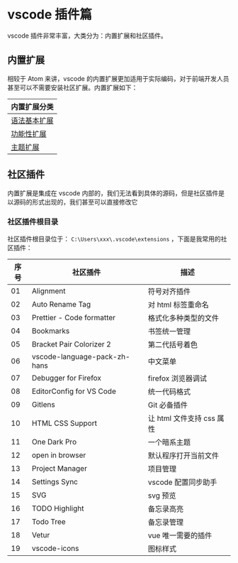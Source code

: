# vscode 插件篇

vscode 插件非常丰富，大类分为：内置扩展和社区插件。

## 内置扩展

相较于 Atom 来讲，vscode 的内置扩展更加适用于实际编码，对于前端开发人员甚至可以不需要安装社区扩展。内置扩展如下：

| 内置扩展分类                           |
| -------------------------------------- |
| [语法基本扩展](./core/语法基本扩展.md) |
| [功能性扩展](./core/功能性扩展.md)     |
| [主题扩展](./core/主题扩展.md)         |

## 社区插件

内置扩展是集成在 vscode 内部的，我们无法看到具体的源码，但是社区插件是以源码的形式出现的，我们甚至可以直接修改它

### 社区插件根目录

社区插件根目录位于： `C:\Users\xxx\.vscode\extensions` ，下面是我常用的社区插件：

| 序号 | 社区插件                     | 描述                      |
| ---- | ---------------------------- | ------------------------- |
| 01   | Alignment                    | 符号对齐插件              |
| 02   | Auto Rename Tag              | 对 html 标签重命名        |
| 03   | Prettier - Code formatter    | 格式化多种类型的文件      |
| 04   | Bookmarks                    | 书签统一管理              |
| 05   | Bracket Pair Colorizer 2     | 第二代括号着色            |
| 06   | vscode-language-pack-zh-hans | 中文菜单                  |
| 07   | Debugger for Firefox         | firefox 浏览器调试        |
| 08   | EditorConfig for VS Code     | 统一代码格式              |
| 09   | Gitlens                      | Git 必备插件              |
| 10   | HTML CSS Support             | 让 html 文件支持 css 属性 |
| 11   | One Dark Pro                 | 一个暗系主题              |
| 12   | open in browser              | 默认程序打开当前文件      |
| 13   | Project Manager              | 项目管理                  |
| 14   | Settings Sync                | vscode 配置同步助手       |
| 15   | SVG                          | svg 预览                  |
| 16   | TODO Highlight               | 备忘录高亮                |
| 17   | Todo Tree                    | 备忘录管理                |
| 18   | Vetur                        | vue 唯一需要的插件        |
| 19   | vscode-icons                 | 图标样式                  |
